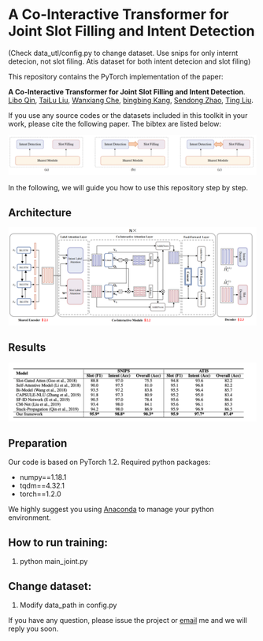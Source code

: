 # A Co-Interactive Transformer for Joint Slot Filling and Intent Detection

(Check data_utl/config.py to change dataset. Use snips for only internt detecion, not slot filing. Atis dataset for both intent detecion and slot filing)

This repository contains the PyTorch implementation of the paper: 

**A Co-Interactive Transformer for Joint Slot Filling and Intent Detection**. [Libo Qin](http://ir.hit.edu.cn/~lbqin/), [TaiLu Liu](https://github.com/labage), [Wanxiang Che](http://ir.hit.edu.cn/~car/chinese.htm), [bingbing Kang](https://github.com/kangbrilliant), [Sendong Zhao](https://sites.google.com/site/zhaosendong/), [Ting Liu](http://ir.hit.edu.cn/~liuting/).

If you use any source codes or the datasets included in this toolkit in your work, please cite the following paper. The bibtex are listed below:

![contrast](img/contrast.png)

In the following, we will guide you how to use this repository step by step.

## Architecture

<div align=center><img src="img/framework.png"  alt="framework" /></div>

## Results

![contrast](img/result.png)

## Preparation

Our code is based on PyTorch 1.2. Required python packages:

-   numpy==1.18.1
-   tqdm==4.32.1
-   torch==1.2.0

We highly suggest you using [Anaconda](https://www.anaconda.com/) to manage your python environment.

## How to run training:
1) python main_joint.py

## Change dataset:
1) Modify data_path in config.py

If you have any question, please issue the project or [email](478421198@qq.com) me and we will reply you soon.
